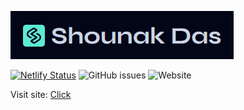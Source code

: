 ![](./public/header.png)

[![Netlify Status](https://api.netlify.com/api/v1/badges/42aa4acb-660a-4a83-b6df-de5bb77097ae/deploy-status)](https://app.netlify.com/sites/shounakdas/deploys)
![GitHub issues](https://img.shields.io/github/issues/dasShounak/blog?logo=github)
![Website](https://img.shields.io/website?url=https%3A%2F%2Fshounakdas.netlify.app%2F)

Visit site: [Click](https://shounakdas.netlify.app/)